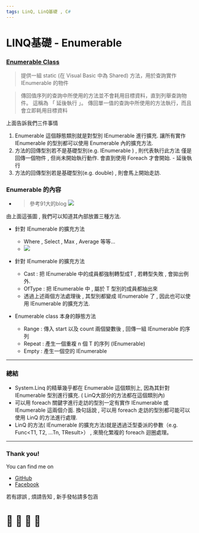 ```yaml
---
tags: LinQ, LinQ基礎 , C#
---
```


# LINQ基礎 - Enumerable

### [Enumerable Class](https://docs.microsoft.com/zh-tw/dotnet/api/system.linq.enumerable?view=netframework-4.8)

> 提供一組 static (在 Visual Basic 中為 Shared) 方法，用於查詢實作 IEnumerable<T> 的物件

> 傳回值序列的查詢中所使用的方法並不會耗用目標資料，直到列舉查詢物件。 這稱為 「 延後執行 」。 傳回單一值的查詢中所使用的方法執行，而且會立即耗用目標資料

上面告訴我們三件事情
1. Enumerable 這個靜態類別就是對型別 IEnumerable<T> 進行擴充. 讓所有實作 IEnumerable<T> 的型別都可以使用 Enumerable 內的擴充方法.
2. 方法的回傳型別若不是基礎型別(e.g. IEnumerable<T> ) , 則代表執行此方法 僅是回傳一個物件 , 但尚未開始執行動作. 會直到使用 Foreach 才會開始. - 延後執行 
3. 方法的回傳型別若是基礎型別(e.g. double) , 則會馬上開始走訪.

### Enumerable 的內容

- > 參考91大的blog
![](https://i.imgur.com/TzQDTov.jpg)

由上面這張圖 , 我們可以知道其內部放置三種方法.
- 針對 IEnumerable<T> 的擴充方法
    - Where , Select , Max , Average 等等...
    - ![](https://i.imgur.com/Ccf7Izj.png)

- 針對 IEnumerable 的擴充方法
    - Cast<T> : 把 IEnumerable 中的成員都強制轉型成T , 若轉型失敗 , 會拋出例外.
    - OfType<T> : 把 IEnumerable 中 , 屬於 T 型別的成員都抽出來
    - 透過上述兩個方法處理後 , 其型別都變成 IEnumerable<T> 了 , 因此也可以使用 IEnumerable<T> 的擴充方法.
- Enumerable class 本身的靜態方法
    - Range : 傳入 start 以及 count 兩個變數後 , 回傳一組 IEnumerable<int> 的序列
    - Repeat : 產生一個重複 n 個 T 的序列 (IEnumerable<T>)
    - Empty : 產生一個空的 IEnumerable<T>
  
---

### 總結

- System.Linq 的精華幾乎都在 Enumerable 這個類別上, 因為其針對 IEnumerable 型別進行擴充. ( LinQ大部分的方法都在這個類別內)
- 可以用 foreach 關鍵字進行走訪的型別一定有實作 IEnumerable 或 IEnumerable<T> 這兩個介面. 換句話說 , 可以用 foreach 走訪的型別都可能可以使用 LinQ 的方法進行處理.
- LinQ 的方法( IEnumerable<T> 的擴充方法)就是透過泛型委派的參數（e.g. Func<T1, T2, …Tn, TResult>） , 來簡化繁複的 foreach 迴圈處理。


---

### Thank you! 

You can find me on

- [GitHub](https://github.com/s0920832252)
- [Facebook](https://www.facebook.com/fourtune.chen)

若有謬誤 , 煩請告知 , 新手發帖請多包涵

# :100: :muscle: :tada: :sheep: 
